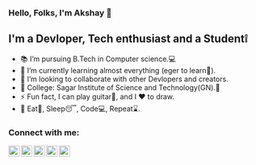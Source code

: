 ### Hello, Folks, I'm Akshay  👋

## I'm a Devloper, Tech enthusiast and a Student❕ 

- 📚 I’m pursuing B.Tech in Computer science.💻
- 🌱 I’m currently learning almost everything (eger to learn🔭).
- 👯 I’m looking to collaborate with other Devlopers and creators.
- 🏫 College: Sagar Institute of Science and Technology(GN).💛
- ⚡ Fun fact, I can play guitar🎸, and I ♥️ to draw.
- 🌟 Eat🍟, Sleep😴, Code💻, Repeat⌛. 
### Connect with me:

[<img align="left" alt="twitter" width="22px" src="https://cdn.jsdelivr.net/npm/simple-icons@4.8.0/icons/twitter.svg">](https://twitter.com/Ak29491313)
[<img align="left" alt="linkedin" width="22px" src="https://cdn.jsdelivr.net/npm/simple-icons@4.8.0/icons/linkedin.svg">](https://www.linkedin.com/in/akshay-turkar-88a145198/)       [<img align="left" alt="github" width="22px" src="https://cdn.jsdelivr.net/npm/simple-icons@4.8.0/icons/github.svg">](https://github.com/akshay-turkar)
[<img align="left" alt="instagram" width="22px" src="https://cdn.jsdelivr.net/npm/simple-icons@4.8.0/icons/instagram.svg">](https://www.instagram.com/turkarakshay/)
[<img align="left" alt="facebook" width="22px" src="https://cdn.jsdelivr.net/npm/simple-icons@4.8.0/icons/facebook.svg">](https://www.facebook.com/akshay.turkar.7)
